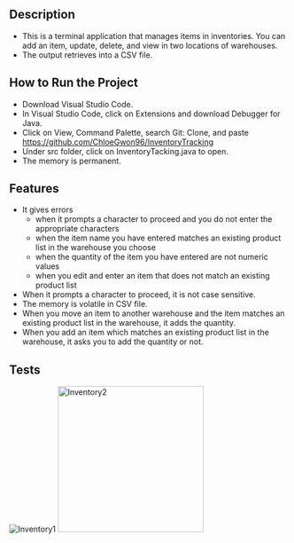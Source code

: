 ## Description ##
* This is a terminal application that manages items in inventories. You can add an item, update, delete, and view in two locations of warehouses.
* The output retrieves into a CSV file.

## How to Run the Project ##
* Download Visual Studio Code.
* In Visual Studio Code, click on Extensions and download Debugger for Java.
* Click on View, Command Palette, search Git: Clone, and paste https://github.com/ChloeGwon96/InventoryTracking
* Under src folder, click on InventoryTacking.java to open.
* The memory is permanent.

## Features ##
* It gives errors
    * when it prompts a character to proceed and you do not enter the appropriate characters
    * when the item name you have entered matches an existing product list in the warehouse you choose
    * when the quantity of the item you have entered are not numeric values
    * when you edit and enter an item that does not match an existing product list
* When it prompts a character to proceed, it is not case sensitive.
* The memory is volatile in CSV file.
* When you move an item to another warehouse and the item matches an existing product list in the warehouse, it adds the quantity.
* When you add an item which matches an existing product list in the warehouse, it asks you to add the quantity or not.
 
## Tests ##
![Inventory1](https://user-images.githubusercontent.com/96569864/150097990-268329d4-7039-401a-8624-7f5c15685ec7.png)
<img width="263" alt="Inventory2" src="https://user-images.githubusercontent.com/96569864/150098002-e50502ec-e1b7-4d86-8fe7-a6ad81ce70a3.png">
